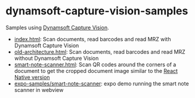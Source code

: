 # dynamsoft-capture-vision-samples

Samples using [Dynamsoft Capture Vision](https://www.dynamsoft.com/capture-vision/docs/core/introduction/).

* [index.html](https://tony-xlh.github.io/dynamsoft-capture-vision-samples): Scan documents, read barcodes and read MRZ with Dynamsoft Capture Vision
* [old-architecture.html](https://tony-xlh.github.io/dynamsoft-capture-vision-samples/old-architecture.html): Scan documents, read barcodes and read MRZ without Dynamsoft Capture Vision
* [smart-note-scanner.html](https://tony-xlh.github.io/dynamsoft-capture-vision-samples/smart-note-scanner.html): Scan QR codes around the corners of a document to get the cropped document image similar to the [React Native version](https://github.com/tony-xlh/react-native-smartnote-scanner/)
* [expo-samples/smart-note-scanner](expo-samples/smart-note-scanner): expo demo running the smart note scanner in webview
